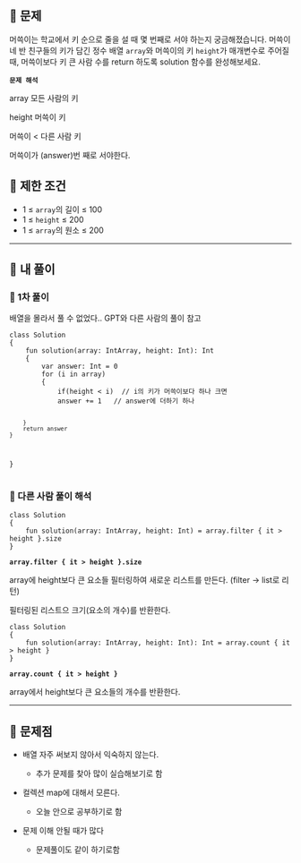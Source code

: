 <h2 id="📖-문제"><strong>📖</strong> 문제</h2>
<p>머쓱이는 학교에서 키 순으로 줄을 설 때 몇 번째로 서야 하는지 궁금해졌습니다. 머쓱이네 반 친구들의 키가 담긴 정수 배열 <code>array</code>와 머쓱이의 키 <code>height</code>가 매개변수로 주어질 때, 머쓱이보다 키 큰 사람 수를 return 하도록 solution 함수를 완성해보세요.</p>
<p><strong><code>문제 해석</code></strong></p>
<p>array 모든 사람의 키</p>
<p>height 머쓱이 키</p>
<p>머쓱이 &lt; 다른 사람 키 </p>
<p>머쓱이가 (answer)번 째로 서야한다. </p>
<h2 id="📖-제한-조건"><strong>📖</strong> 제한 조건</h2>
<ul>
<li>1 ≤ <code>array</code>의 길이 ≤ 100</li>
<li>1 ≤ <code>height</code> ≤ 200</li>
<li>1 ≤ <code>array</code>의 원소 ≤ 200</li>
</ul>
<hr />
<h2 id="👻-내-풀이">👻 내 풀이</h2>
<h3 id="👻-1차-풀이">👻 1차 풀이</h3>
<p>배열을 몰라서 풀 수 없었다.. GPT와 다른 사람의 풀이 참고</p>
<pre><code class="language-kotlin">class Solution 
{
    fun solution(array: IntArray, height: Int): Int 
    {
        var answer: Int = 0
        for (i in array) 
        {
            if(height &lt; i)  // i의 키가 머쓱이보다 하나 크면 
            answer += 1   // answer에 더하기 하나

        }
        return answer
    }
}</code></pre>
<h3 id="👻-다른-사람-풀이-해석">👻 다른 사람 풀이 해석</h3>
<pre><code class="language-kotlin">class Solution 
{
    fun solution(array: IntArray, height: Int) = array.filter { it &gt; height }.size
}</code></pre>
<p><strong><code>array.filter { it &gt; height }.size</code></strong></p>
<p>array에 height보다 큰 요소들 필터링하여 새로운 리스트를 만든다. (filter → list로 리턴)</p>
<p>필터링된 리스트으 크기(요소의 개수)를 반환한다. </p>
<pre><code class="language-kotlin">class Solution 
{
    fun solution(array: IntArray, height: Int): Int = array.count { it &gt; height }
}</code></pre>
<p><strong><code>array.count { it &gt; height }</code></strong></p>
<p>array에서 height보다 큰 요소들의 개수를 반환한다. </p>
<hr />
<h2 id="📖-문제점"><strong>📖 문제점</strong></h2>
<ul>
<li><p>배열 자주 써보지 않아서 익숙하지 않는다.</p>
<ul>
<li>추가 문제를 찾아 많이 실습해보기로 함</li>
</ul>
</li>
<li><p>컬렉션 map에 대해서 모른다.</p>
<ul>
<li>오늘 안으로 공부하기로 함</li>
</ul>
</li>
<li><p>문제 이해 안될 때가 많다</p>
<ul>
<li>문제풀이도 같이 하기로함 </li>
</ul>
</li>
</ul>